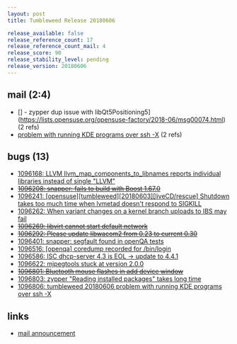 ```yaml
---
layout: post
title: Tumbleweed Release 20180606

release_available: false
release_reference_count: 17
release_reference_count_mail: 4
release_score: 90
release_stability_level: pending
release_version: 20180606
---
```


## mail (2:4)

- [] - zypper dup issue with libQt5Positioning5](https://lists.opensuse.org/opensuse-factory/2018-06/msg00074.html) (2 refs)
- [problem with running KDE programs over ssh -X](https://lists.opensuse.org/opensuse-factory/2018-06/msg00076.html) (2 refs)

## bugs (13)

<!--more-->

- [1096168: LLVM llvm_map_components_to_libnames reports individual libraries instead of single "LLVM"](https://bugzilla.opensuse.org/show_bug.cgi?id=1096168)
- ~~[1096208: snapper: fails to build with Boost 1.67.0](https://bugzilla.opensuse.org/show_bug.cgi?id=1096208)~~
- [1096241: [opensuse][tumbleweed][20180603][liveCD/rescue] Shutdown takes too much time when lvmetad doesn't respond to SIGKILL](https://bugzilla.opensuse.org/show_bug.cgi?id=1096241)
- [1096262: When variant changes on a kernel branch uploads to IBS may fail](https://bugzilla.opensuse.org/show_bug.cgi?id=1096262)
- ~~[1096269: libvirt cannot start default network](https://bugzilla.opensuse.org/show_bug.cgi?id=1096269)~~
- ~~[1096292: Please update libwacom2 from 0.23 to current 0.30](https://bugzilla.opensuse.org/show_bug.cgi?id=1096292)~~
- [1096401: snapper: segfault found in openQA tests](https://bugzilla.opensuse.org/show_bug.cgi?id=1096401)
- [1096516: [openqa] coredump recorded for /bin/login](https://bugzilla.opensuse.org/show_bug.cgi?id=1096516)
- [1096586: ISC dhcp-server 4.3 is EOL -> update to 4.4.1](https://bugzilla.opensuse.org/show_bug.cgi?id=1096586)
- [1096622: mjpegtools stuck at version 2.0.0](https://bugzilla.opensuse.org/show_bug.cgi?id=1096622)
- ~~[1096801: Bluetooth mouse flashes in add device window](https://bugzilla.opensuse.org/show_bug.cgi?id=1096801)~~
- [1096803: zypper "Reading installed packages" takes long time](https://bugzilla.opensuse.org/show_bug.cgi?id=1096803)
- [1096806: tumbleweed 20180606 problem with running KDE programs over ssh -X](https://bugzilla.opensuse.org/show_bug.cgi?id=1096806)



## links

- [mail announcement](https://lists.opensuse.org/opensuse-factory/2018-06/msg00073.html)
